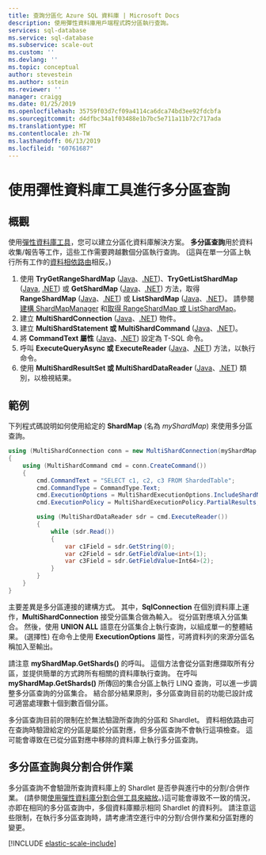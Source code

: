 ```yaml
---
title: 查詢分區化 Azure SQL 資料庫 | Microsoft Docs
description: 使用彈性資料庫用戶端程式跨分區執行查詢。
services: sql-database
ms.service: sql-database
ms.subservice: scale-out
ms.custom: ''
ms.devlang: ''
ms.topic: conceptual
author: stevestein
ms.author: sstein
ms.reviewer: ''
manager: craigg
ms.date: 01/25/2019
ms.openlocfilehash: 35759f03d7cf09a4114ca6dca74bd3ee92fdcbfa
ms.sourcegitcommit: d4dfbc34a1f03488e1b7bc5e711a11b72c717ada
ms.translationtype: MT
ms.contentlocale: zh-TW
ms.lasthandoff: 06/13/2019
ms.locfileid: "60761687"
---
```

# <a name="multi-shard-querying-using-elastic-database-tools"></a>使用彈性資料庫工具進行多分區查詢

## <a name="overview"></a>概觀

使用[彈性資料庫工具](sql-database-elastic-scale-introduction.md)，您可以建立分區化資料庫解決方案。 **多分區查詢**用於資料收集/報告等工作，這些工作需要跨越數個分區執行查詢。 (這與在單一分區上執行所有工作的[資料相依路由](sql-database-elastic-scale-data-dependent-routing.md)相反。)

1. 使用 **TryGetRangeShardMap** ([Java](/java/api/com.microsoft.azure.elasticdb.shard.mapmanager.shardmapmanager.trygetrangeshardmap)、[.NET](https://docs.microsoft.com/dotnet/api/microsoft.azure.sqldatabase.elasticscale.shardmanagement.shardmapmanager.trygetrangeshardmap))、**TryGetListShardMap** ([Java](/java/api/com.microsoft.azure.elasticdb.shard.mapmanager.shardmapmanager.trygetlistshardmap), [.NET](https://docs.microsoft.com/dotnet/api/microsoft.azure.sqldatabase.elasticscale.shardmanagement.shardmapmanager.trygetlistshardmap)) 或 **GetShardMap** ([Java](/java/api/com.microsoft.azure.elasticdb.shard.mapmanager.shardmapmanager.getshardmap)、[.NET](https://docs.microsoft.com/dotnet/api/microsoft.azure.sqldatabase.elasticscale.shardmanagement.shardmapmanager.getshardmap)) 方法，取得 **RangeShardMap** ([Java](/java/api/com.microsoft.azure.elasticdb.shard.map.rangeshardmap)、[.NET](https://docs.microsoft.com/dotnet/api/microsoft.azure.sqldatabase.elasticscale.shardmanagement.rangeshardmap-1)) 或 **ListShardMap** ([Java](/java/api/com.microsoft.azure.elasticdb.shard.map.listshardmap)、[.NET](https://docs.microsoft.com/dotnet/api/microsoft.azure.sqldatabase.elasticscale.shardmanagement.listshardmap-1))。 請參閱[建構 ShardMapManager](sql-database-elastic-scale-shard-map-management.md#constructing-a-shardmapmanager) 和[取得 RangeShardMap 或 ListShardMap](sql-database-elastic-scale-shard-map-management.md#get-a-rangeshardmap-or-listshardmap)。
2. 建立 **MultiShardConnection** ([Java](/java/api/com.microsoft.azure.elasticdb.query.multishard.multishardconnection)、[.NET](https://docs.microsoft.com/dotnet/api/microsoft.azure.sqldatabase.elasticscale.query.multishardconnection)) 物件。
3. 建立 **MultiShardStatement 或 MultiShardCommand** ([Java](/java/api/com.microsoft.azure.elasticdb.query.multishard.multishardstatement)、[.NET](https://docs.microsoft.com/dotnet/api/microsoft.azure.sqldatabase.elasticscale.query.multishardcommand))。
4. 將 **CommandText 屬性** ([Java](/java/api/com.microsoft.azure.elasticdb.query.multishard.multishardstatement)、[.NET](https://docs.microsoft.com/dotnet/api/microsoft.azure.sqldatabase.elasticscale.query.multishardcommand)) 設定為 T-SQL 命令。
5. 呼叫 **ExecuteQueryAsync 或 ExecuteReader** ([Java](/java/api/com.microsoft.azure.elasticdb.query.multishard.multishardstatement.executeQueryAsync)、[.NET](https://docs.microsoft.com/dotnet/api/microsoft.azure.sqldatabase.elasticscale.query.multishardcommand)) 方法，以執行命令。
6. 使用 **MultiShardResultSet 或 MultiShardDataReader** ([Java](/java/api/com.microsoft.azure.elasticdb.query.multishard.multishardresultset)、[.NET](https://docs.microsoft.com/dotnet/api/microsoft.azure.sqldatabase.elasticscale.query.multisharddatareader)) 類別，以檢視結果。

## <a name="example"></a>範例

下列程式碼說明如何使用給定的 **ShardMap** (名為 *myShardMap*) 來使用多分區查詢。

```csharp
using (MultiShardConnection conn = new MultiShardConnection(myShardMap.GetShards(), myShardConnectionString))
{
    using (MultiShardCommand cmd = conn.CreateCommand())
    {
        cmd.CommandText = "SELECT c1, c2, c3 FROM ShardedTable";
        cmd.CommandType = CommandType.Text;
        cmd.ExecutionOptions = MultiShardExecutionOptions.IncludeShardNameColumn;
        cmd.ExecutionPolicy = MultiShardExecutionPolicy.PartialResults;

        using (MultiShardDataReader sdr = cmd.ExecuteReader())
        {
            while (sdr.Read())
            {
                var c1Field = sdr.GetString(0);
                var c2Field = sdr.GetFieldValue<int>(1);
                var c3Field = sdr.GetFieldValue<Int64>(2);
            }
        }
    }
}
```

主要差異是多分區連接的建構方式。 其中，**SqlConnection** 在個別資料庫上運作，**MultiShardConnection** 接受分區集合做為輸入。 從分區對應填入分區集合。 然後，使用 **UNION ALL** 語意在分區集合上執行查詢，以組成單一的整體結果。 (選擇性) 在命令上使用 **ExecutionOptions** 屬性，可將資料列的來源分區名稱加入至輸出。

請注意 **myShardMap.GetShards()** 的呼叫。 這個方法會從分區對應擷取所有分區，並提供簡單的方式跨所有相關的資料庫執行查詢。 在呼叫 **myShardMap.GetShards()** 所傳回的集合分區上執行 LINQ 查詢，可以進一步調整多分區查詢的分區集合。 結合部分結果原則，多分區查詢目前的功能已設計成可適當處理數十個到數百個分區。

多分區查詢目前的限制在於無法驗證所查詢的分區和 Shardlet。 資料相依路由可在查詢時驗證給定的分區是屬於分區對應，但多分區查詢不會執行這項檢查。 這可能會導致在已從分區對應中移除的資料庫上執行多分區查詢。

## <a name="multi-shard-queries-and-split-merge-operations"></a>多分區查詢與分割合併作業

多分區查詢不會驗證所查詢資料庫上的 Shardlet 是否參與進行中的分割/合併作業。 (請參閱[使用彈性資料庫分割合併工具來縮放](sql-database-elastic-scale-overview-split-and-merge.md)。)這可能會導致不一致的情況，亦即在相同的多分區查詢中，多個資料庫顯示相同 Shardlet 的資料列。 請注意這些限制，在執行多分區查詢時，請考慮清空進行中的分割/合併作業和分區對應的變更。

[!INCLUDE [elastic-scale-include](../../includes/elastic-scale-include.md)]